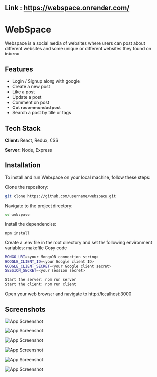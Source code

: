 
## Link : https://webspace.onrender.com/

# WebSpace

Webspace is a social media of websites where users can post about different websites and some unique or different websites they found on interne


## Features
- Login / Signup along with google
- Create a new post
- Like a post
- Update a post
- Comment on post
- Get recommended post
- Search a post by title or tags

## Tech Stack

**Client:** React, Redux, CSS

**Server:** Node, Express


## Installation

To install and run Webspace on your local machine, follow these steps:


Clone the repository:
```bash 
git clone https://github.com/username/webspace.git
```

Navigate to the project directory: 
```bash
cd webspace
```

Install the dependencies: 
```bash
npm install
```
Create a .env file in the root directory and set the following environment variables:
makefile
Copy code
```bash
MONGO_URI=<your MongoDB connection string>
GOOGLE_CLIENT_ID=<your Google client ID>
GOOGLE_CLIENT_SECRET=<your Google client secret>
SESSION_SECRET=<your session secret>
```
```bash
Start the server: npm run server
Start the client: npm run client
```
Open your web browser and navigate to http://localhost:3000

    
## Screenshots



![App Screenshot](https://i.ibb.co/X4RF8XB/webspace-onrender-com-posts.png)

![App Screenshot](https://i.ibb.co/G2s9nSd/webspace-onrender-com-posts-5.png)

![App Screenshot](https://i.ibb.co/3BkQyH8/webspace-onrender-com-posts-3.png)

![App Screenshot](https://i.ibb.co/CKv0Qdf/webspace-onrender-com-posts-4.png)


![App Screenshot](https://i.ibb.co/25LcMh8/webspace-onrender-com-posts-2.png)

![App Screenshot](https://i.ibb.co/vxZvYWg/webspace-onrender-com-posts-1.png)


